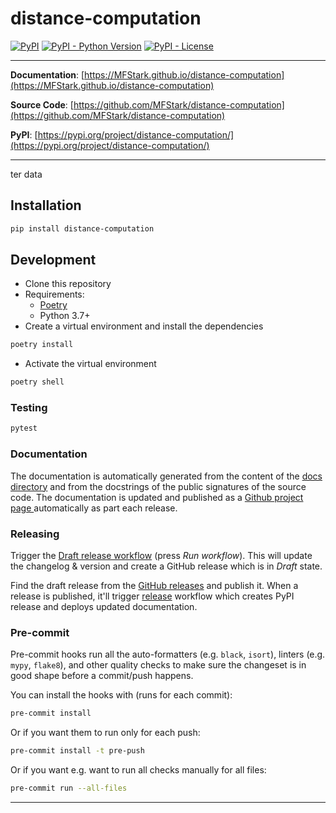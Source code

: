 # distance-computation

[![PyPI](https://img.shields.io/pypi/v/distance-computation?style=flat-square)](https://pypi.python.org/pypi/distance-computation/)
[![PyPI - Python Version](https://img.shields.io/pypi/pyversions/distance-computation?style=flat-square)](https://pypi.python.org/pypi/distance-computation/)
[![PyPI - License](https://img.shields.io/pypi/l/distance-computation?style=flat-square)](https://pypi.python.org/pypi/distance-computation/)

---

**Documentation**: [https://MFStark.github.io/distance-computation](https://MFStark.github.io/distance-computation)

**Source Code**: [https://github.com/MFStark/distance-computation](https://github.com/MFStark/distance-computation)

**PyPI**: [https://pypi.org/project/distance-computation/](https://pypi.org/project/distance-computation/)

---

ter data

## Installation

```sh
pip install distance-computation
```

## Development

* Clone this repository
* Requirements:
  * [Poetry](https://python-poetry.org/)
  * Python 3.7+
* Create a virtual environment and install the dependencies

```sh
poetry install
```

* Activate the virtual environment

```sh
poetry shell
```

### Testing

```sh
pytest
```

### Documentation

The documentation is automatically generated from the content of the [docs directory](./docs) and from the docstrings
 of the public signatures of the source code. The documentation is updated and published as a [Github project page
 ](https://pages.github.com/) automatically as part each release.

### Releasing

Trigger the [Draft release workflow](https://github.com/MFStark/distance-computation/actions/workflows/draft_release.yml)
(press _Run workflow_). This will update the changelog & version and create a GitHub release which is in _Draft_ state.

Find the draft release from the
[GitHub releases](https://github.com/MFStark/distance-computation/releases) and publish it. When
 a release is published, it'll trigger [release](https://github.com/MFStark/distance-computation/blob/master/.github/workflows/release.yml) workflow which creates PyPI
 release and deploys updated documentation.

### Pre-commit

Pre-commit hooks run all the auto-formatters (e.g. `black`, `isort`), linters (e.g. `mypy`, `flake8`), and other quality
 checks to make sure the changeset is in good shape before a commit/push happens.

You can install the hooks with (runs for each commit):

```sh
pre-commit install
```

Or if you want them to run only for each push:

```sh
pre-commit install -t pre-push
```

Or if you want e.g. want to run all checks manually for all files:

```sh
pre-commit run --all-files
```

---

